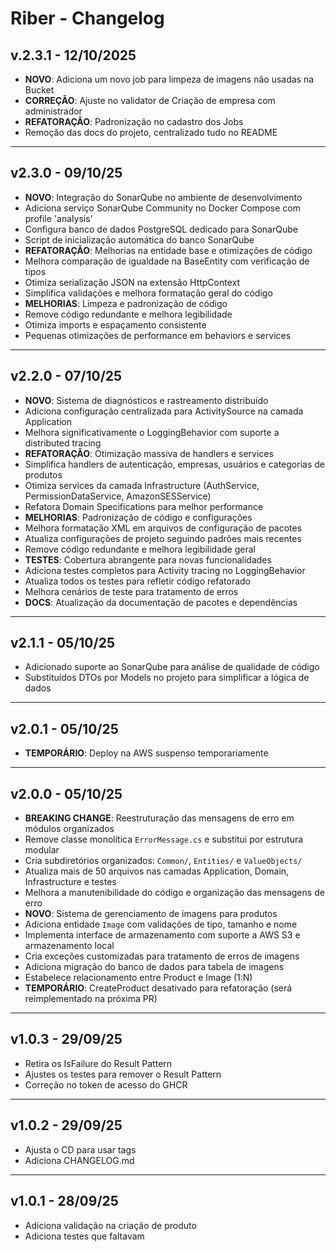 # Riber - Changelog

## v.2.3.1 - 12/10/2025
- **NOVO**: Adiciona um novo job para limpeza de imagens não usadas na Bucket
- **CORREÇÃO**: Ajuste no validator de Criação de empresa com administrador
- **REFATORAÇÃO**: Padronização no cadastro dos Jobs
- Remoção das docs do projeto, centralizado tudo no README

---

## v2.3.0 - 09/10/25
- **NOVO**: Integração do SonarQube no ambiente de desenvolvimento
- Adiciona serviço SonarQube Community no Docker Compose com profile 'analysis'
- Configura banco de dados PostgreSQL dedicado para SonarQube
- Script de inicialização automática do banco SonarQube
- **REFATORAÇÃO**: Melhorias na entidade base e otimizações de código
- Melhora comparação de igualdade na BaseEntity com verificação de tipos
- Otimiza serialização JSON na extensão HttpContext
- Simplifica validações e melhora formatação geral do código
- **MELHORIAS**: Limpeza e padronização de código
- Remove código redundante e melhora legibilidade
- Otimiza imports e espaçamento consistente
- Pequenas otimizações de performance em behaviors e services

---

## v2.2.0 - 07/10/25
- **NOVO**: Sistema de diagnósticos e rastreamento distribuído
- Adiciona configuração centralizada para ActivitySource na camada Application
- Melhora significativamente o LoggingBehavior com suporte a distributed tracing
- **REFATORAÇÃO**: Otimização massiva de handlers e services
- Simplifica handlers de autenticação, empresas, usuários e categorias de produtos
- Otimiza services da camada Infrastructure (AuthService, PermissionDataService, AmazonSESService)
- Refatora Domain Specifications para melhor performance
- **MELHORIAS**: Padronização de código e configurações
- Melhora formatação XML em arquivos de configuração de pacotes
- Atualiza configurações de projeto seguindo padrões mais recentes
- Remove código redundante e melhora legibilidade geral
- **TESTES**: Cobertura abrangente para novas funcionalidades
- Adiciona testes completos para Activity tracing no LoggingBehavior
- Atualiza todos os testes para refletir código refatorado
- Melhora cenários de teste para tratamento de erros
- **DOCS**: Atualização da documentação de pacotes e dependências

---

## v2.1.1 - 05/10/25
- Adicionado suporte ao SonarQube para análise de qualidade de código
- Substituídos DTOs por Models no projeto para simplificar a lógica de dados

---

## v2.0.1 - 05/10/25
- **TEMPORÁRIO**: Deploy na AWS suspenso temporariamente

---

## v2.0.0 - 05/10/25
- **BREAKING CHANGE**: Reestruturação das mensagens de erro em módulos organizados
- Remove classe monolítica `ErrorMessage.cs` e substitui por estrutura modular
- Cria subdiretórios organizados: `Common/`, `Entities/` e `ValueObjects/`
- Atualiza mais de 50 arquivos nas camadas Application, Domain, Infrastructure e testes
- Melhora a manutenibilidade do código e organização das mensagens de erro
- **NOVO**: Sistema de gerenciamento de imagens para produtos
- Adiciona entidade `Image` com validações de tipo, tamanho e nome
- Implementa interface de armazenamento com suporte a AWS S3 e armazenamento local
- Cria exceções customizadas para tratamento de erros de imagens
- Adiciona migração do banco de dados para tabela de imagens
- Estabelece relacionamento entre Product e Image (1:N)
- **TEMPORÁRIO**: CreateProduct desativado para refatoração (será reimplementado na próxima PR)

---

## v1.0.3 - 29/09/25
- Retira os IsFailure do Result Pattern
- Ajustes os testes para remover o Result Pattern
- Correção no token de acesso do GHCR

---

## v1.0.2 - 29/09/25
- Ajusta o CD para usar tags
- Adiciona CHANGELOG.md

---

## v1.0.1 - 28/09/25
- Adiciona validação na criação de produto
- Adiciona testes que faltavam